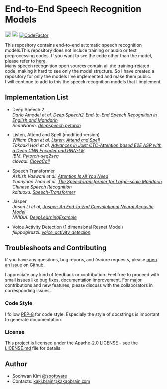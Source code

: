 # End-to-End Speech Recognition Models  
  
[<img src="https://github.com/gentaiscool/end2end-asr-pytorch/raw/master/img/pytorch-logo-dark.png" height=18>](https://pytorch.org/) 
<img src="https://img.shields.io/badge/License-Apache--2.0-yellow" height=20>
[![CodeFactor](https://www.codefactor.io/repository/github/sooftware/end-to-end-speech-recognition-models/badge)](https://www.codefactor.io/repository/github/sooftware/end-to-end-speech-recognition-models)
  
This repository contains end-to-end automatic speech recognition models.This repository does not include training or audio or text preprocessing codes. If you want to see the code other than the model, please refer to [here](https://github.com/sooftware/KoSpeech).   
Many speech recognition open sources contain all the training-related code, making it hard to see only the model structure. So I have created a repository for only the models I've implemented and make them public.   
I will continue to add to this the speech recognition models that I implement.  
  
## Implementation List  
  
- Deep Speech 2  
*Dario Amodei et al. [Deep Speech2: End-to-End Speech Recognition in English and Mandarin](https://arxiv.org/abs/1512.02595)*   
*SeanNaren. [deepspeech.pytorch](https://github.com/SeanNaren/deepspeech.pytorch)*
  
- Listen, Attend and Spell (modified version)   
*Wiliam Chan et al. [Listen, Attend and Spell](https://arxiv.org/abs/1508.01211)*   
*Takaaki Hori et al. [Advances in Joint CTC-Attention based E2E ASR with a Deep CNN Encoder and RNN-LM](https://arxiv.org/abs/1706.02737)*   
*IBM. [Pytorch-seq2seq](https://github.com/IBM/pytorch-seq2seq)*  
*clovaai. [ClovaCall](https://github.com/clovaai/ClovaCall)*
  
- Speech Transformer  
*Ashish Vaswani et al. [Attention Is All You Need](https://arxiv.org/abs/1706.03762)*     
*Yuanyuan Zhao et al. [The SpeechTransformer for Large-scale Mandarin Chinese Speech Recognition](https://ieeexplore.ieee.org/document/8682586)*  
*kaituoxu. [Speech-Transformer](https://github.com/kaituoxu/Speech-Transformer)*
  
- Jasper  
*Jason Li et al, [Jasper: An End-to-End Convolutional Neural Acoustic Model](https://arxiv.org/pdf/1904.03288.pdf)*  
*NVIDIA. [DeepLearningExample](https://github.com/NVIDIA/DeepLearningExamples)*
  
- Voice Activity Detection (1 dimensional Resnet Model)   
*filippogiruzzi. [voice_activity_detection](https://github.com/filippogiruzzi/voice_activity_detection)*
  
## Troubleshoots and Contributing
If you have any questions, bug reports, and feature requests, please [open an issue](https://github.com/sooftware/End-to-end-Speech-Recognition/issues) on Github.   
  
I appreciate any kind of feedback or contribution.  Feel free to proceed with small issues like bug fixes, documentation improvement.  For major contributions and new features, please discuss with the collaborators in corresponding issues.  
  
### Code Style
I follow [PEP-8](https://www.python.org/dev/peps/pep-0008/) for code style. Especially the style of docstrings is important to generate documentation.  
   
### License
This project is licensed under the Apache-2.0 LICENSE - see the [LICENSE.md](https://github.com/sooftware/End-to-End-Speech-Recognition-Models/blob/main/LICENSE) file for details
  
## Author
  
* Soohwan Kim [@sooftware](https://github.com/sooftware)
* Contacts: kaki.brain@kakaobrain.com
